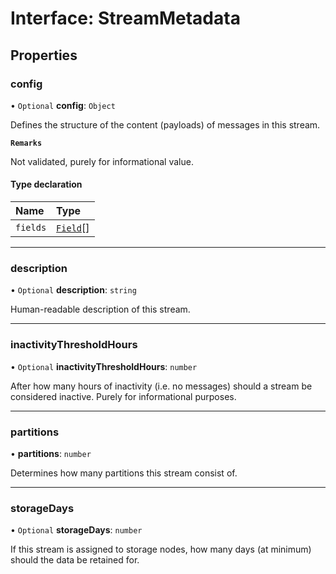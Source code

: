 # Interface: StreamMetadata

## Properties

### config

• `Optional` **config**: `Object`

Defines the structure of the content (payloads) of messages in this stream.

**`Remarks`**

Not validated, purely for informational value.

#### Type declaration

| Name | Type |
| :------ | :------ |
| `fields` | [`Field`](Field.md)[] |

___

### description

• `Optional` **description**: `string`

Human-readable description of this stream.

___

### inactivityThresholdHours

• `Optional` **inactivityThresholdHours**: `number`

After how many hours of inactivity (i.e. no messages) should a stream be considered inactive. Purely for
informational purposes.

___

### partitions

• **partitions**: `number`

Determines how many partitions this stream consist of.

___

### storageDays

• `Optional` **storageDays**: `number`

If this stream is assigned to storage nodes, how many days (at minimum) should the data be retained for.
